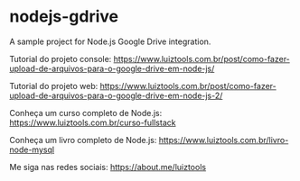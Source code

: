 # nodejs-gdrive
A sample project for Node.js Google Drive integration.

Tutorial do projeto console: https://www.luiztools.com.br/post/como-fazer-upload-de-arquivos-para-o-google-drive-em-node-js/

Tutorial do projeto web: https://www.luiztools.com.br/post/como-fazer-upload-de-arquivos-para-o-google-drive-em-node-js-2/

Conheça um curso completo de Node.js: https://www.luiztools.com.br/curso-fullstack

Conheça um livro completo de Node.js: https://www.luiztools.com.br/livro-node-mysql

Me siga nas redes sociais: https://about.me/luiztools